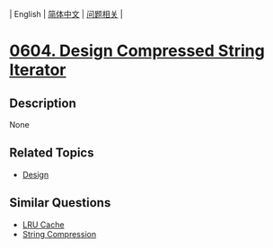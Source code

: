
| English | [简体中文](README.md) | [问题相关](QUESTION.md) |
# [0604. Design Compressed String Iterator](https://leetcode-cn.com/problems/design-compressed-string-iterator/)
## Description
None
## Related Topics
- [Design](https://leetcode-cn.com/tag/design)
## Similar Questions
- [LRU Cache](../0146/README_EN.md)
- [String Compression](../0443/README_EN.md)
